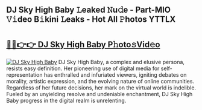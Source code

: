 ## DJ Sky High Baby 𝙻eaked 𝙽u𝚍e - Part-MlO 𝚅𝚒deo B𝚒kini 𝙻eaks - Hot All 𝙿hotos YTTLX

# <h2><a href="http://ld1ac8.urlbe.top/?page=DJ+Sky+High+Baby">🔗🔗👉👉 DJ Sky High Baby P𝚑oto𝚜Vid𝚎o</a></h2>

[![DJ Sky High Baby](https://i.imgur.com/eBuTRDB.gif)](http://ld1ac8.urlbe.top/?page=DJ+Sky+High+Baby)
DJ Sky High Baby, a complex and elusive persona, resists easy definition. Her pioneering use of digital media for self-representation has enthralled and infuriated viewers, igniting debates on morality, artistic expression, and the evolving nature of online communities. Regardless of her future decisions, her mark on the virtual world is indelible. Fueled by an unyielding resolve and undeniable enchantment, DJ Sky High Baby progress in the digital realm is unrelenting.
